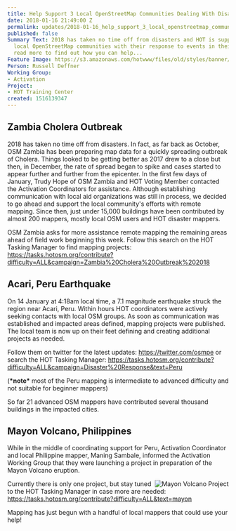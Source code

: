 ```yaml
---
title: Help Support 3 Local OpenStreetMap Communities Dealing With Disaster!
date: 2018-01-16 21:49:00 Z
permalink: updates/2018-01-16_help_support_3_local_openstreetmap_communities_dealing_with_disaster!
published: false
Summary Text: 2018 has taken no time off from disasters and HOT is supporting three
  local OpenStreetMap communities with their response to events in their countries,
  read more to find out how you can help...
Feature Image: https://s3.amazonaws.com/hotwww/files/old/styles/banner/public/Mayon.PNG
Person: Russell Deffner
Working Group:
- Activation
Project:
- HOT Training Center
created: 1516139347
---
```


<h2>Zambia Cholera Outbreak</h2><p>2018 has taken no time off from disasters. In fact, as far back as October, OSM Zambia has been preparing map data for a quickly spreading outbreak of Cholera. Things looked to be getting better as 2017 drew to a close but then, in December, the rate of spread began to spike and cases started to appear further and further from the epicenter. In the first few days of January, Trudy Hope of OSM Zambia and HOT Voting Member contacted the Activation Coordinators for assistance. Although establishing communication with local aid organizations was still in process, we decided to go ahead and support the local community's efforts with remote mapping. Since then, just under 15,000 buildings have been contributed by almost 200 mappers, mostly local OSM users and HOT disaster mappers.</p><p>OSM Zambia asks for more assistance remote mapping the remaining areas ahead of field work beginning this week. Follow this search on the HOT Tasking Manager to find mapping projects: <a href="https://tasks.hotosm.org/contribute?difficulty=ALL&amp;campaign=Zambia%20Cholera%20Outbreak%202018">https://tasks.hotosm.org/contribute?difficulty=ALL&amp;campaign=Zambia%20Cholera%20Outbreak%202018</a></p><h2>Acari, Peru Earthquake</h2><p><span id="docs-internal-guid-32220375-00e3-9b51-780e-5a4b6c4b1e97">On 14 January at 4:18am local time, a 7.1 magnitude earthquake struck the region near Acari, Peru. Within hours HOT coordinators were actively seeking contacts with local OSM groups. As soon as communication was established and impacted areas defined, mapping projects were published. The local team is now up on their feet defining and creating additional projects as needed. </span></p><p><span id="docs-internal-guid-32220375-00e3-9b51-780e-5a4b6c4b1e97">Follow them on twitter for the latest updates: </span><a href="https://twitter.com/osmpe">https://twitter.com/osmpe</a> or search the HOT Tasking Manager: <a href="https://tasks.hotosm.org/contribute?difficulty=ALL&amp;campaign=Disaster%20Response&amp;text=Peru">https://tasks.hotosm.org/contribute?difficulty=ALL&amp;campaign=Disaster%20Response&amp;text=Peru</a></p><p>(<strong>*note*</strong> most of the Peru mapping is intermediate to advanced difficulty and not suitable for beginner mappers)</p><p>So far 21 advanced OSM mappers have contributed several thousand buildings in the impacted cities.</p><h2>Mayon Volcano, Philippines</h2><p>While in the middle of coordinating support for Peru, Activation Coordinator and local Philippine mapper, Maning Sambale, informed the Activation Working Group that they were launching a project in preparation of the Mayon Volcano eruption.</p><p><img class="image-large" style="float: right;" title="Mayon Volcano Project" src="https://s3.amazonaws.com/hotwww/files/old/styles/large/public/Mayon.PNG?itok=HZZuVKmr" alt="Mayon Volcano Project" style="width:395px;height:480px"></p><p>Currently there is only one project, but stay tuned to the HOT Tasking Manager in case more are needed: <a href="https://tasks.hotosm.org/contribute?difficulty=ALL&amp;text=mayon">https://tasks.hotosm.org/contribute?difficulty=ALL&amp;text=mayon</a></p><p>Mapping has just begun with a handful of local mappers that could use your help!</p>
